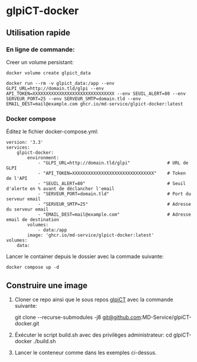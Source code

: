# glpiCT-docker

## Utilisation rapide

### En ligne de commande:

Creer un volume persistant:

    docker volume create glpict_data

    docker run --rm -v glpict_data:/app --env GLPI_URL=http://domain.tld/glpi --env API_TOKEN=XXXXXXXXXXXXXXXXXXXXXXXXXXXXXXX --env SEUIL_ALERT=80 --env SERVEUR_PORT=25 --env SERVEUR_SMTP=domain.tld --env EMAIL_DEST=mail@example.com ghcr.io/md-service/glpict-docker:latest

### Docker compose

Éditez le fichier docker-compose.yml:

    version: '3.3'
    services:
        glpict-docker:
            environment:
                - "GLPI_URL=http://domain.tld/glpi"              # URL de GLPI
                - "API_TOKEN=XXXXXXXXXXXXXXXXXXXXXXXXXXXXXXX"    # Token de l'API
                - "SEUIL_ALERT=80"                               # Seuil d'alerte en % avant de déclancher l'email
                - "SERVEUR_PORT=domain.tld"                      # Port du serveur email
                - "SERVEUR_SMTP=25"                              # Adresse du serveur email
                - "EMAIL_DEST=mail@example.com"                  # Adresse email de destination
            volumes:
                - data:/app
            image: 'ghcr.io/md-service/glpict-docker:latest'
    volumes:
        data:


Lancer le container depuis le dossier avec la commade suivante:

    docker compose up -d

## Construire une image

1. Cloner ce repo ainsi que le sous repos [glpiCT](https://github.com/MD-Service/glpiCT) avec la commande suivante:

    git clone --recurse-submodules -j8 git@github.com:MD-Service/glpiCT-docker.git 

2. Éxécuter le script build.sh avec des privilèges administrateur:
    cd glpiCT-docker
    ./build.sh

3. Lancer le conteneur comme dans les exemples ci-dessus. 
